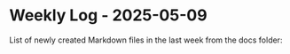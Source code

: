 # Weekly Log - 2025-05-09

List of newly created Markdown files in the last week from the docs folder:

